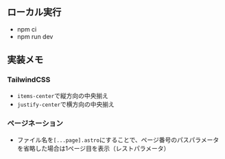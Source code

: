 ## ローカル実行

- npm ci
- npm run dev

## 実装メモ

### TailwindCSS

- `items-center`で縦方向の中央揃え
- `justify-center`で横方向の中央揃え

### ページネーション

- ファイル名を`[...page].astro`にすることで、ページ番号のパスパラメータを省略した場合は1ページ目を表示（レストパラメータ）
